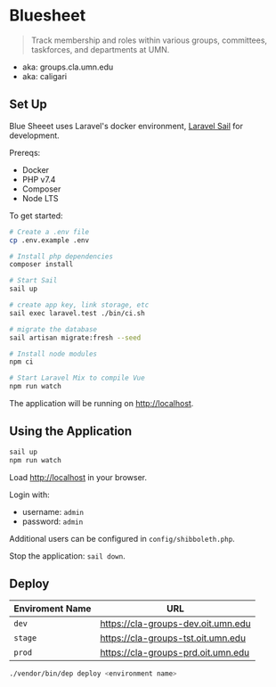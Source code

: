 # Bluesheet

> Track membership and roles within various groups, committees, taskforces, and departments at UMN.

-   aka: groups.cla.umn.edu
-   aka: caligari

## Set Up

Blue Sheeet uses Laravel's docker environment, [Laravel Sail](https://laravel.com/docs/8.x/sail) for development.

Prereqs:

-   Docker
-   PHP v7.4
-   Composer
-   Node LTS

To get started:

```sh
# Create a .env file
cp .env.example .env

# Install php dependencies
composer install

# Start Sail
sail up

# create app key, link storage, etc
sail exec laravel.test ./bin/ci.sh

# migrate the database
sail artisan migrate:fresh --seed

# Install node modules
npm ci

# Start Laravel Mix to compile Vue
npm run watch

```

The application will be running on <http://localhost>.

## Using the Application

```sh
sail up
npm run watch
```

Load <http://localhost> in your browser.

Login with:

-   username: `admin`
-   password: `admin`

Additional users can be configured in `config/shibboleth.php`.

Stop the application: `sail down`.

## Deploy

| Enviroment Name | URL                                  |
| --------------- | ------------------------------------ |
| `dev`           | <https://cla-groups-dev.oit.umn.edu> |
| `stage`         | <https://cla-groups-tst.oit.umn.edu> |
| `prod`          | <https://cla-groups-prd.oit.umn.edu> |

```sh
./vendor/bin/dep deploy <environment name>
```

